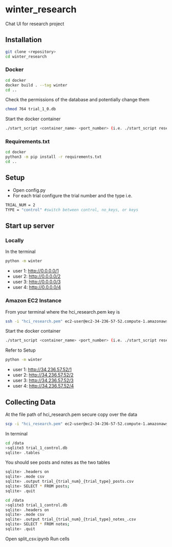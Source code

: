 # winter_research
Chat UI for research project

## Installation
```bash
git clone <repository>
cd winter_research
```
### Docker
```bash
cd docker
docker build . --tag winter
cd ..
```
Check the permissions of the database and potentially change them 
```bash
chmod 764 trial_1_0.db
```
Start the docker container
```bash
./start_script <container_name> <port_number> (i.e. ./start_script research 1111)
```
### Requirements.txt
```bash
cd docker 
python3 -m pip install -r requirements.txt
cd ..
```
## Setup
- Open config.py
- For each trial configure the trial number and the type i.e.
```bash
TRIAL_NUM = 2
TYPE = "control" #switch between control, no_keys, or keys
```
## Start up server
### Locally
In the terminal
```bash
python -m winter
```
- user 1: http://0.0.0.0/1 
- user 2: http://0.0.0.0/2
- user 3: http://0.0.0.0/3
- user 4: http://0.0.0.0/4
### Amazon EC2 Instance
From your terminal where the hci_research.pem key is
```bash
ssh -i "hci_research.pem" ec2-user@ec2-34-236-57-52.compute-1.amazonaws.com
```
Start the docker container
```bash
./start_script <container_name> <port_number> (i.e. ./start_script research 1111)
```
Refer to Setup
```bash
python -m winter
```
- user 1: http://34.236.57.52/1 
- user 2: http://34.236.57.52/2
- user 3: http://34.236.57.52/3
- user 4: http://34.236.57.52/4

## Collecting Data
At the file path of hci_research.pem secure copy over the data
```bash
scp -i "hci_research.pem" ec2-user@ec2-34-236-57-52.compute-1.amazonaws.com:~/winter_research/data/trial_1_control.db .
```
In terminal
```bash
cd /data
>sqlite3 trial_1_control.db
sqlite> .tables
```
You should see posts and notes as the two tables
```bash
sqlite> .headers on
sqlite> .mode csv
sqlite> .output trial_{trial_num}_{trial_type}_posts.csv
sqlite> SELECT * FROM posts;
sqlite> .quit
```

```bash
cd /data
>sqlite3 trial_1_control.db
sqlite> .headers on
sqlite> .mode csv
sqlite> .output trial_{trial_num}_{trial_type}_notes_.csv
sqlite> SELECT * FROM notes;
sqlite> .quit
```
Open split_csv.ipynb
Run cells
